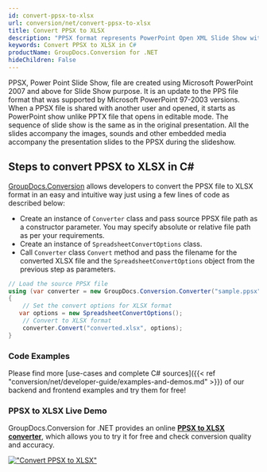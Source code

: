 ```yaml
---
id: convert-ppsx-to-xlsx
url: conversion/net/convert-ppsx-to-xlsx
title: Convert PPSX to XLSX
description: "PPSX format represents PowerPoint Open XML Slide Show with .ppsx extension. Learn how to convert PPSX to XLSX file programmatically in C# language using GroupDocs.Conversion for .NET library."
keywords: Convert PPSX to XLSX in C#
productName: GroupDocs.Conversion for .NET
hideChildren: False
---
```


PPSX, Power Point Slide Show, file are created using Microsoft PowerPoint 2007 and above for Slide Show purpose. It is an update to the PPS file format that was supported by Microsoft PowerPoint 97-2003 versions. When a PPSX file is shared with another user and opened, it starts as PowerPoint show unlike PPTX file that opens in editable mode. The sequence of slide show is the same as in the original presentation. All the slides accompany the images, sounds and other embedded media accompany the presentation slides to the PPSX during the slideshow. 

## Steps to convert PPSX to XLSX in C#

[GroupDocs.Conversion](https://products.groupdocs.com/conversion/net) allows developers to convert the PPSX file to XLSX format in an easy and intuitive way just using a few lines of code as described below:

* Create an instance of `Converter` class and pass source PPSX file path as a constructor parameter. You may specify absolute or relative file path as per your requirements. 
* Create an instance of `SpreadsheetConvertOptions` class.
* Call `Converter` class `Convert` method and pass the filename for the converted XLSX file and the `SpreadsheetConvertOptions` object from the previous step as parameters.

```csharp
// Load the source PPSX file
using (var converter = new GroupDocs.Conversion.Converter("sample.ppsx"))
{
    // Set the convert options for XLSX format
   var options = new SpreadsheetConvertOptions();
    // Convert to XLSX format
    converter.Convert("converted.xlsx", options);
}
```

### Code Examples

Please find more [use-cases and complete C# sources]({{< ref "conversion/net/developer-guide/examples-and-demos.md" >}}) of our backend and frontend examples and try them for free!

### PPSX to XLSX Live Demo

GroupDocs.Conversion for .NET provides an online [**PPSX to XLSX converter**](https://products.groupdocs.app/conversion/ppsx-to-xlsx), which allows you to try it for free and check conversion quality and accuracy.

[!["Convert PPSX to XLSX"](conversion/net/images/convert-to-xlsx/convert-ppsx-to-xlsx.png)](https://products.groupdocs.app/conversion/ppsx-to-xlsx)